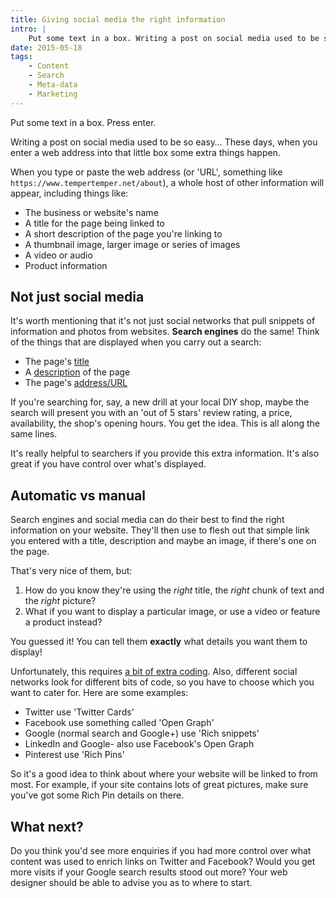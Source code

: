 ```yaml
---
title: Giving social media the right information
intro: |
    Put some text in a box. Writing a post on social media used to be so easy. These days, when you enter an address into that box some extra things happe
date: 2015-05-18
tags:
    - Content
    - Search
    - Meta-data
    - Marketing
---
```


Put some text in a box. Press enter.

Writing a post on social media used to be so easy… These days, when you enter a web address into that little box some extra things happen.

When you type or paste the web address (or 'URL', something like `https://www.tempertemper.net/about`), a whole host of other information will appear, including things like:

- The business or website's name
- A title for the page being linked to
- A short description of the page you're linking to
- A thumbnail image, larger image or series of images
- A video or audio
- Product information


## Not just social media

It's worth mentioning that it's not just social networks that pull snippets of information and photos from websites. **Search engines** do the same! Think of the things that are displayed when you carry out a search:

- The page's [title](/blog/page-titles)
- A [description](/blog/page-descriptions) of the page
- The page's [address/URL](/blog/tidy-up-your-sites-addresses-for-search)

If you're searching for, say, a new drill at your local DIY shop, maybe the search will present you with an 'out of 5 stars' review rating, a price, availability, the shop's opening hours. You get the idea. This is all along the same lines.

It's really helpful to searchers if you provide this extra information. It's also great if you have control over what's displayed.


## Automatic vs manual

Search engines and social media can do their best to find the right information on your website. They'll then use to flesh out that simple link you entered with a title, description and maybe an image, if there's one on the page.

That's very nice of them, but:

1. How do you know they're using the _right_ title, the _right_ chunk of text and the _right_ picture?
2. What if you want to display a particular image, or use a video or feature a product instead?

You guessed it! You can tell them **exactly** what details you want them to display!

Unfortunately, this requires [a bit of extra coding](/blog/what-is-meta-data). Also, different social networks look for different bits of code, so you have to choose which you want to cater for. Here are some examples:

- Twitter use 'Twitter Cards'
- Facebook use something called 'Open Graph'
- Google (normal search and Google+) use 'Rich snippets'
- LinkedIn and Google- also use Facebook's Open Graph
- Pinterest use 'Rich Pins'

So it's a good idea to think about where your website will be linked to from most. For example, if your site contains lots of great pictures, make sure you've got some Rich Pin details on there.


## What next?

Do you think you'd see more enquiries if you had more control over what content was used to enrich links on Twitter and Facebook? Would you get more visits if your Google search results stood out more? Your web designer should be able to advise you as to where to start.

